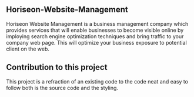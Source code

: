 ## Horiseon-Website-Management
Horiseon Website Management is a business management company which provides services that will enable businesses to become visible online by imploying search engine optimization techniques and bring traffic to your company web page. This will optimize your business exposure to potential client on the web.

## Contribution to this project
This project is a refraction of an existing code to the code neat and easy to follow both is the source code and the styling.

